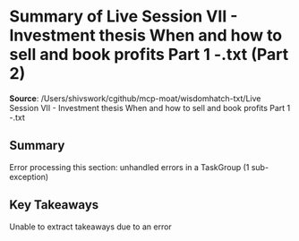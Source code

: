 # Summary of Live Session VII - Investment thesis When and how to sell and book profits Part 1 -.txt (Part 2)

**Source**: /Users/shivswork/cgithub/mcp-moat/wisdomhatch-txt/Live Session VII - Investment thesis When and how to sell and book profits Part 1 -.txt

## Summary
Error processing this section: unhandled errors in a TaskGroup (1 sub-exception)

## Key Takeaways
Unable to extract takeaways due to an error
